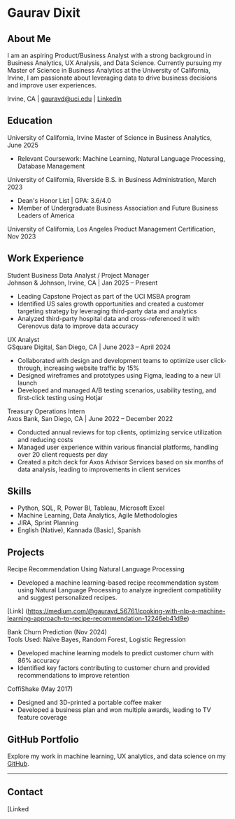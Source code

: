 # Gaurav Dixit

## About Me
I am an aspiring Product/Business Analyst with a strong background in Business Analytics, UX Analysis, and Data Science. Currently pursuing my Master of Science in Business Analytics at the University of California, Irvine, I am passionate about leveraging data to drive business decisions and improve user experiences.

Irvine, CA | gauravd@uci.edu | [LinkedIn](https://linkedin.com/in/gaurav-dixit-818998180/)  

## Education  
University of California, Irvine Master of Science in Business Analytics, June 2025  
- Relevant Coursework: Machine Learning, Natural Language Processing, Database Management  

University of California, Riverside B.S. in Business Administration, March 2023  
- Dean's Honor List | GPA: 3.6/4.0  
- Member of Undergraduate Business Association and Future Business Leaders of America  

University of California, Los Angeles Product Management Certification, Nov 2023  

## Work Experience  

Student Business Data Analyst / Project Manager  
Johnson & Johnson, Irvine, CA | Jan 2025 – Present  
- Leading Capstone Project as part of the UCI MSBA program  
- Identified US sales growth opportunities and created a customer targeting strategy by leveraging third-party data and analytics  
- Analyzed third-party hospital data and cross-referenced it with Cerenovus data to improve data accuracy  

UX Analyst  
GSquare Digital, San Diego, CA | June 2023 – April 2024  
- Collaborated with design and development teams to optimize user click-through, increasing website traffic by 15%  
- Designed wireframes and prototypes using Figma, leading to a new UI launch  
- Developed and managed A/B testing scenarios, usability testing, and first-click testing using Hotjar  

Treasury Operations Intern  
Axos Bank, San Diego, CA | June 2022 – December 2022  
- Conducted annual reviews for top clients, optimizing service utilization and reducing costs  
- Managed user experience within various financial platforms, handling over 20 client requests per day  
- Created a pitch deck for Axos Advisor Services based on six months of data analysis, leading to improvements in client services  

## Skills  

- Python, SQL, R, Power BI, Tableau, Microsoft Excel  
- Machine Learning, Data Analytics, Agile Methodologies  
- JIRA, Sprint Planning  
- English (Native), Kannada (Basic), Spanish  

## Projects  
Recipe Recommendation Using Natural Language Processing
- Developed a machine learning-based recipe recommendation system using Natural Language Processing to analyze ingredient compatibility and suggest personalized recipes.
  
[Link] (https://medium.com/@gauravd_56761/cooking-with-nlp-a-machine-learning-approach-to-recipe-recommendation-12246eb41d9e)

Bank Churn Prediction (Nov 2024)  
Tools Used: Naïve Bayes, Random Forest, Logistic Regression  
- Developed machine learning models to predict customer churn with 86% accuracy  
- Identified key factors contributing to customer churn and provided recommendations to improve retention  

CoffiShake (May 2017)  
- Designed and 3D-printed a portable coffee maker  
- Developed a business plan and won multiple awards, leading to TV feature coverage  

## GitHub Portfolio  
Explore my work in machine learning, UX analytics, and data science on my [GitHub](https://github.com/gauravdixit1622).  

---

## Contact  
[Linked


